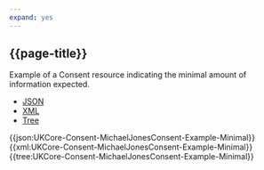 ```yaml
---
expand: yes
---
```


## {{page-title}}

Example of a Consent resource indicating the minimal amount of information expected. 

<div class="nhsd-!t-margin-bottom-6">
  <ul class="nav nav-tabs" role="tablist">
        <li role="presentation" class="active">
            <a href="#JSON-C-MJC-E-M" role="tab" data-toggle="tab">JSON</a>
        </li>
         <li role="presentation">
            <a href="#XML-C-MJC-E-M" role="tab" data-toggle="tab">XML</a>
        </li>
        <li role="presentation">
            <a href="#Tree-C-MJC-E-M" role="tab" data-toggle="tab">Tree</a>
        </li>
  </ul>
    
  <div class="tab-content snippet">
    <div id="JSON-C-MJC-E-M" role="tabpanel" class="tab-pane active">
{{json:UKCore-Consent-MichaelJonesConsent-Example-Minimal}}
    </div>
    <div id="XML-C-MJC-E-M" role="tabpanel" class="tab-pane">
{{xml:UKCore-Consent-MichaelJonesConsent-Example-Minimal}}
    </div>
    <div id="Tree-C-MJC-E-M" role="tabpanel" class="tab-pane">
{{tree:UKCore-Consent-MichaelJonesConsent-Example-Minimal}}
    </div>
  </div>
</div>